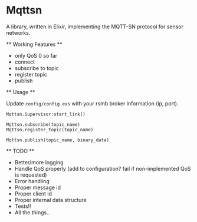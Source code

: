 Mqttsn
=========

A library, written in Elixir,  implementing the MQTT-SN protocol for
sensor networks.

** Working Features **

- only QoS 0 so far
- connect
- subscribe to topic
- register topic
- publish

** Usage **

Update `config/config.exs` with your rsmb broker information (ip, port).

```
Mqttsn.Supervisor:start_link()

Mqttsn.subscribe(topic_name)
Mqttsn.register_topic(topic_name)

Mqttsn.publish(topic_name, binary_data)
```

** TODO **

- Better/more logging
- Handle QoS properly (add to configuration? fail if non-implemented QoS is
    requested)
- Error handling
- Proper message id
- Proper client id
- Proper internal data structure
- Tests!!
- All the things..


